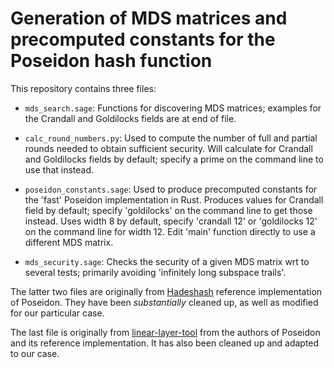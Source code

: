 # Generation of MDS matrices and precomputed constants for the Poseidon hash function

This repository contains three files:

- `mds_search.sage`: Functions for discovering MDS matrices; examples
  for the Crandall and Goldilocks fields are at end of file.

- `calc_round_numbers.py`: Used to compute the number of full and
  partial rounds needed to obtain sufficient security. Will calculate
  for Crandall and Goldilocks fields by default; specify a prime on
  the command line to use that instead.

- `poseidon_constants.sage`: Used to produce precomputed constants for
  the 'fast' Poseidon implementation in Rust. Produces values for
  Crandall field by default; specify 'goldilocks' on the command line
  to get those instead. Uses width 8 by default, specify 'crandall 12'
  or 'goldilocks 12' on the command line for width 12. Edit 'main'
  function directly to use a different MDS matrix.

- `mds_security.sage`: Checks the security of a given MDS matrix wrt
  to several tests; primarily avoiding 'infinitely long subspace trails'.

The latter two files are originally from
[Hadeshash](https://extgit.iaik.tugraz.at/krypto/hadeshash) reference
implementation of Poseidon. They have been _substantially_ cleaned up,
as well as modified for our particular case.

The last file is originally from
[linear-layer-tool](https://extgit.iaik.tugraz.at/krypto/linear-layer-tool)
from the authors of Poseidon and its reference implementation. It has
also been cleaned up and adapted to our case.
